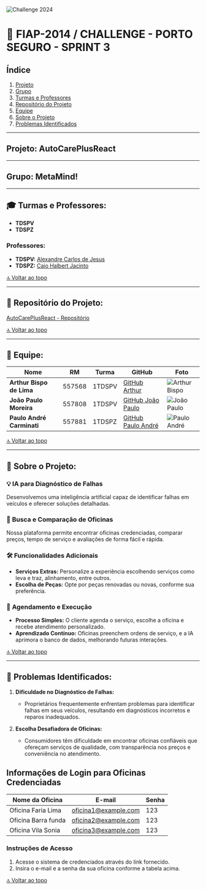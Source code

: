 ![Challenge 2024](https://drive.google.com/uc?export=view&id=1-Mpxt3PqS82cyg7so4cIwKFAkeh4-Ko0)

# 🚗 **FIAP-2014 / CHALLENGE - PORTO SEGURO - SPRINT 3**

## Índice
1. [Projeto](#projeto)
2. [Grupo](#grupo)
3. [Turmas e Professores](#turmas-e-professores)
4. [Repositório do Projeto](#repositorio-do-projeto)
5. [Equipe](#equipe)
6. [Sobre o Projeto](#sobre-o-projeto)
7. [Problemas Identificados](#problemas-identificados)

---

## <a name="projeto"></a>**Projeto:** AutoCarePlusReact  

---

## <a name="grupo"></a>**Grupo:** MetaMind!  

---

## 🎓 **Turmas e Professores:**

- **TDSPV**
- **TDSPZ**

### Professores:
- **TDSPV:** [Alexandre Carlos de Jesus](https://github.com/alecarlosjesus)
- **TDSPZ:** [Caio Halbert Jacinto](https://github.com/CaioHalbert)

[🔝 Voltar ao topo](#)

---

## <a name="repositorio-do-projeto"></a>📂 **Repositório do Projeto:**

[AutoCarePlusReact - Repositório](https://github.com/joao1015/AutoCarePlusReact)

[🔝 Voltar ao topo](#)

---

## <a name="equipe"></a>👥 **Equipe:**

| Nome                        | RM      | Turma   | GitHub                                          | Foto                                          |
|-----------------------------|---------|---------|-------------------------------------------------|-----------------------------------------------|
| **Arthur Bispo de Lima**     | 557568  | 1TDSPV  | [GitHub Arthur](https://github.com/ArthurBispo00?tab=repositories) | ![Arthur Bispo](https://drive.google.com/uc?export=view&id=1qkq69PTvJU6VSS_cWNDiyknRQSCBUakg) |
| **João Paulo Moreira**       | 557808  | 1TDSPV  | [GitHub João Paulo](https://github.com/joao1015?tab=repositories) | ![João Paulo](https://drive.google.com/uc?export=view&id=1wxoVt-5v4ifCAGZHkINnNNZuMXSqowpz) |
| **Paulo André Carminati**    | 557881  | 1TDSPZ  | [GitHub Paulo André](https://github.com/carmipa) | ![Paulo André](https://drive.google.com/uc?export=view&id=19bA5l9huX-K2Kkr7uHWHl4tjGjR6ssSZ) |

[🔝 Voltar ao topo](#)

---

## <a name="sobre-o-projeto"></a>📑 **Sobre o Projeto:**

### 💡 **IA para Diagnóstico de Falhas**  
Desenvolvemos uma inteligência artificial capaz de identificar falhas em veículos e oferecer soluções detalhadas.

### 🔧 **Busca e Comparação de Oficinas**  
Nossa plataforma permite encontrar oficinas credenciadas, comparar preços, tempo de serviço e avaliações de forma fácil e rápida.

### 🛠 **Funcionalidades Adicionais**  
- **Serviços Extras:** Personalize a experiência escolhendo serviços como leva e traz, alinhamento, entre outros.
- **Escolha de Peças:** Opte por peças renovadas ou novas, conforme sua preferência.

### 📅 **Agendamento e Execução**  
- **Processo Simples:** O cliente agenda o serviço, escolhe a oficina e recebe atendimento personalizado.
- **Aprendizado Contínuo:** Oficinas preenchem ordens de serviço, e a IA aprimora o banco de dados, melhorando futuras interações.

[🔝 Voltar ao topo](#)

---

## <a name="problemas-identificados"></a>🚩 **Problemas Identificados:**

1. **Dificuldade no Diagnóstico de Falhas:**
   - Proprietários frequentemente enfrentam problemas para identificar falhas em seus veículos, resultando em diagnósticos incorretos e reparos inadequados.
   
2. **Escolha Desafiadora de Oficinas:**
   - Consumidores têm dificuldade em encontrar oficinas confiáveis que ofereçam serviços de qualidade, com transparência nos preços e conveniência no atendimento.




## Informações de Login para Oficinas Credenciadas

| Nome da Oficina           | E-mail                   | Senha  |
|---------------------------|--------------------------|--------|
| Oficina Faria Lima           | oficina1@example.com     | 123    |
| Oficina Barra funda    | oficina2@example.com     | 123    |
| Oficina Vila Sonia           | oficina3@example.com     | 123    |

### Instruções de Acesso

1. Acesse o sistema de credenciados através do link fornecido.
2. Insira o e-mail e a senha da sua oficina conforme a tabela acima.

[🔝 Voltar ao topo](#)